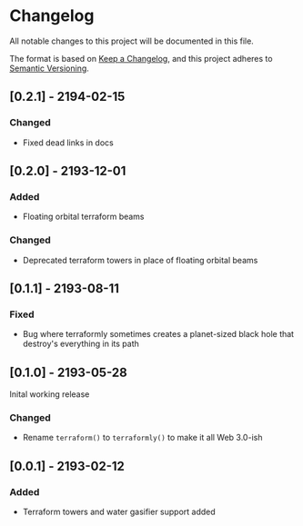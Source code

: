 # Changelog

All notable changes to this project will be documented in this file.

The format is based on [Keep a Changelog](https://keepachangelog.com/en/1.0.0/),
and this project adheres to [Semantic Versioning](https://semver.org/spec/v2.0.0.html).

## [0.2.1] - 2194-02-15

### Changed

- Fixed dead links in docs

## [0.2.0] - 2193-12-01

### Added

- Floating orbital terraform beams

### Changed

- Deprecated terraform towers in place of floating orbital beams

## [0.1.1] - 2193-08-11

### Fixed

- Bug where terraformly sometimes creates a planet-sized black hole that destroy's everything in its path

## [0.1.0] - 2193-05-28

Inital working release

### Changed

- Rename `terraform()` to `terraformly()` to make it all Web 3.0-ish

## [0.0.1] - 2193-02-12

### Added 

- Terraform towers and water gasifier support added
